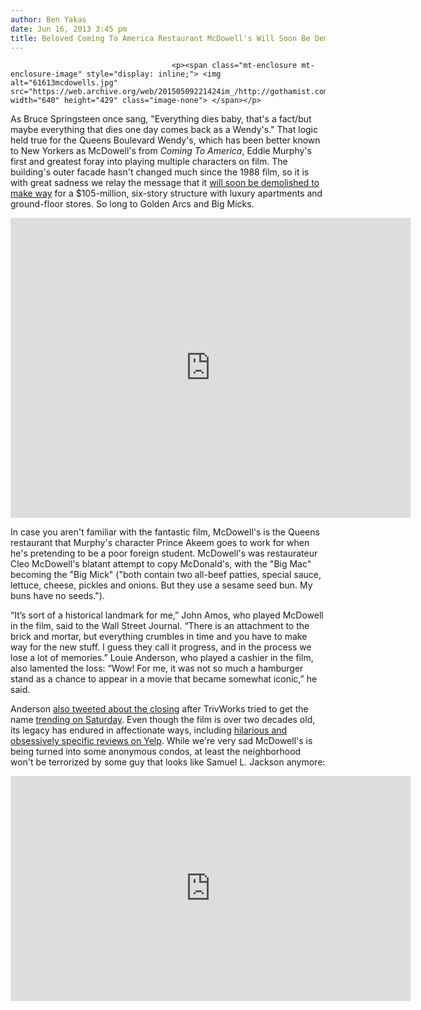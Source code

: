 ```yaml
---
author: Ben Yakas
date: Jun 16, 2013 3:45 pm
title: Beloved Coming To America Restaurant McDowell's Will Soon Be Demolished
---
```


	
										<p><span class="mt-enclosure mt-enclosure-image" style="display: inline;"> <img alt="61613mcdowells.jpg" src="https://web.archive.org/web/20150509221424im_/http://gothamist.com/attachments/byakas/61613mcdowells.jpg" width="640" height="429" class="image-none"> </span></p>

<p>As Bruce Springsteen once sang, &quot;Everything dies baby, that&apos;s a fact/but maybe everything that dies one day comes back as a Wendy&apos;s.&quot; That logic held true for the Queens Boulevard Wendy&apos;s, which has been better known to New Yorkers as McDowell&apos;s from <em>Coming To America</em>, Eddie Murphy&apos;s first and greatest foray into playing multiple characters on film. The building&apos;s outer facade hasn&apos;t changed much since the 1988 film, so it is with great sadness we relay the message that it <a href="https://web.archive.org/web/20150509221424/http://blogs.wsj.com/metropolis/2013/06/14/queens-boulevard-loses-a-movie-icon-disguised-as-a-fast-food-joint/?mod=WSJBlog">will soon be demolished to make way</a> for a $105-million, six-story structure with luxury apartments and ground-floor stores. So long to Golden Arcs and Big Micks.</p>

<p><iframe width="640" height="480" src="https://web.archive.org/web/20150509221424if_/http://www.youtube.com/embed/29wNCH4RBrk" frameborder="0" allowfullscreen></iframe></p>

<p>In case you aren&apos;t familiar with the fantastic film, McDowell&apos;s is the Queens restaurant that Murphy&apos;s character Prince Akeem goes to work for when he&apos;s pretending to be a poor foreign student. McDowell&apos;s was restaurateur Cleo McDowell&apos;s blatant attempt to copy McDonald&apos;s, with the &quot;Big Mac&quot; becoming the &quot;Big Mick&quot; (&quot;both contain two all-beef patties, special sauce, lettuce, cheese, pickles and onions. But they use a sesame seed bun. My buns have no seeds.&quot;). </p>

<p>&#x201C;It&#x2019;s sort of a historical landmark for me,&#x201D; John Amos, who played McDowell in the film, said to the Wall Street Journal. &#x201C;There is an attachment to the brick and mortar, but everything crumbles in time and you have to make way for the new stuff. I guess they call it progress, and in the process we lose a lot of memories.&#x201D; Louie Anderson, who played a cashier in the film, also lamented the loss: &#x201C;Wow! For me, it was not so much a hamburger stand as a chance to appear in a movie that became somewhat iconic,&#x201D; he said. </p>

<p>Anderson <a href="https://web.archive.org/web/20150509221424/https://twitter.com/LouieAnderson/status/345979356327337984">also tweeted about the closing</a> after TrivWorks tried to get the name <a href="https://web.archive.org/web/20150509221424/https://twitter.com/search?q=%23McDowells&amp;src=hash">trending on Saturday</a>. Even though the film is over two decades old, its legacy has endured in affectionate ways, including <a href="https://web.archive.org/web/20150509221424/http://gothamist.com/2011/12/29/coming_to_america_restaurant_gets_t.php">hilarious and obsessively specific reviews on Yelp</a>. While we&apos;re very sad McDowell&apos;s is being turned into some anonymous condos, at least the neighborhood won&apos;t be terrorized by some guy that looks like Samuel L. Jackson anymore:</p>

<p><iframe width="640" height="360" src="https://web.archive.org/web/20150509221424if_/http://www.youtube.com/embed/m61eBU61Y1c" frameborder="0" allowfullscreen></iframe></p>					
										
									
				